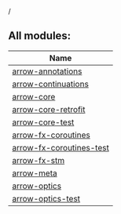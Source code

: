 /

## All modules:

| Name |
|---|
| [arrow-annotations](arrow-annotations/index.md) |  |
| [arrow-continuations](arrow-continuations/index.md) |  |
| [arrow-core](arrow-core/index.md) |  |
| [arrow-core-retrofit](arrow-core-retrofit/index.md) |  |
| [arrow-core-test](arrow-core-test/index.md) |  |
| [arrow-fx-coroutines](arrow-fx-coroutines/index.md) |  |
| [arrow-fx-coroutines-test](arrow-fx-coroutines-test/index.md) |  |
| [arrow-fx-stm](arrow-fx-stm/index.md) |  |
| [arrow-meta](arrow-meta/index.md) |  |
| [arrow-optics](arrow-optics/index.md) |  |
| [arrow-optics-test](arrow-optics-test/index.md) |  |
